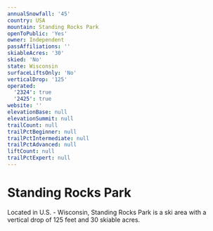 ```yaml
---
annualSnowfall: '45'
country: USA
mountain: Standing Rocks Park
openToPublic: 'Yes'
owner: Independent
passAffiliations: ''
skiableAcres: '30'
skied: 'No'
state: Wisconsin
surfaceLiftsOnly: 'No'
verticalDrop: '125'
operated:
  '2324': true
  '2425': true
website: ''
elevationBase: null
elevationSummit: null
trailCount: null
trailPctBeginner: null
trailPctIntermediate: null
trailPctAdvanced: null
liftCount: null
trailPctExpert: null
---
```



# Standing Rocks Park

Located in U.S. - Wisconsin, Standing Rocks Park is a ski area with a vertical drop of 125 feet and 30 skiable acres.
